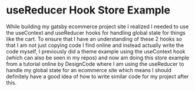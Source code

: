 # useReducer Hook Store Example

While building my gatsby ecommerce project site I realized I needed to use the useContext and useReducer hooks for handling global state for things like the cart. To ensure that I have an understanding of these 2 hooks so that I am not just copying code I find online and instead actually write the code myself, I previously did a theme example using the useContext hook (which can also be seen in my repos) and now am doing this store example from a tutorial online by DesignCode where I am using the useReducer to handle my global state for an ecommerce site which means I should definitely have a good idea of how to write similar code for my project after this.